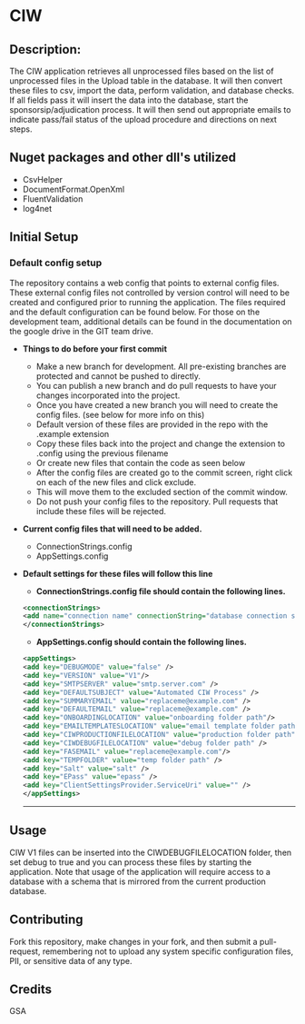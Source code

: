 # CIW

## Description: 
The CIW application retrieves all unprocessed files based on the list of unprocessed files in the Upload table in the database. It will then convert these files to csv, import the data, perform validation, and database checks. If all fields pass it will insert the data into the database, start the sponsorsip/adjudication process. It will then send out appropriate emails to indicate pass/fail status of the upload procedure and directions on next steps.

## Nuget packages and other dll's utilized
* CsvHelper
* DocumentFormat.OpenXml
* FluentValidation
* log4net

## Initial Setup
### Default config setup

The repository contains a web config that points to external config files. These external config files not controlled by version control will need to be created and configured prior to running the application. The files required and the default configuration can be found below. For those on the development team, additional details can be found in the documentation on the google drive in the GIT team drive.


 * **Things to do before your first commit**
   * Make a new branch for development. All pre-existing branches are protected and cannot be pushed to directly.
   * You can publish a new branch and do pull requests to have your changes incorporated into the project.
   * Once you have created a new branch you will need to create the config files. (see below for more info on this)
   * Default version of these files are provided in the repo with the .example extension
   * Copy these files back into the project and change the extension to .config using the previous filename
   * Or create new files that contain the code as seen below
   * After the config files are created go to the commit screen, right click on each of the new files and click exclude. 
   * This will move them to the excluded section of the commit window. 
   * Do not push your config files to the repository. Pull requests that include these files will be rejected.
 
 * **Current config files that will need to be added.**
   * ConnectionStrings.config
   * AppSettings.config
 
* **Default settings for these files will follow this line**
 
   * **ConnectionStrings.config file should contain the following lines.** 
    ~~~ xml
    <connectionStrings>
    <add name="connection name" connectionString="database connection string" />
    </connectionStrings>
    ~~~

   * **AppSettings.config should contain the following lines.**
  ~~~ xml
  <appSettings>
  <add key="DEBUGMODE" value="false" />
  <add key="VERSION" value="V1"/>
  <add key="SMTPSERVER" value="smtp.server.com" />
  <add key="DEFAULTSUBJECT" value="Automated CIW Process" />
  <add key="SUMMARYEMAIL" value="replaceme@example.com" />
  <add key="DEFAULTEMAIL" value="replaceme@example.com" />
  <add key="ONBOARDINGLOCATION" value="onboarding folder path"/>
  <add key="EMAILTEMPLATESLOCATION" value="email template folder path" />
  <add key="CIWPRODUCTIONFILELOCATION" value="production folder path" />
  <add key="CIWDEBUGFILELOCATION" value="debug folder path" />
  <add key="FASEMAIL" value="replaceme@example.com"/>
  <add key="TEMPFOLDER" value="temp folder path" />
  <add key="Salt" value="salt" />
  <add key="EPass" value="epass" />
  <add key="ClientSettingsProvider.ServiceUri" value="" />
  </appSettings>
  ~~~
  
  ***
  
## Usage
CIW V1 files can be inserted into the CIWDEBUGFILELOCATION folder, then set debug to true and you can process these files by starting the application. 
Note that usage of the application will require access to a database with a schema that is mirrored from the current production database.

## Contributing
Fork this repository, make changes in your fork, and then submit a pull-request, remembering not to upload any system specific configuration files, PII, or sensitive data of any type. 

## Credits
GSA

